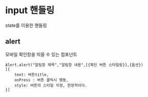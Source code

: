 # input 핸들링

state를 이용한 핸들링



## alert

모바일 확인창을 띄울 수 있는 컴포넌트

```
Alert.alert("알림창 제목","알림창 내용",[{확인 버튼 스타일링}],{옵션})
[{
	text: 버튼title,
	onPress : 버튼 클릭시 행동,
	style: 버튼의 스타일 지정, 한정적이다.
}]
```

